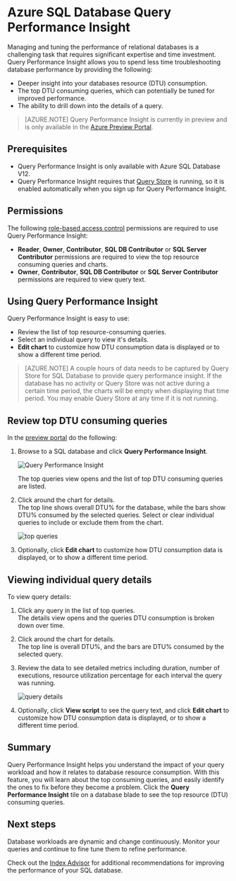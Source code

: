 <properties 
   pageTitle="Azure SQL Database Query Performance Insight" 
   description="Query performance monitoring identifies the most DTU-consuming queries for an Azure SQL Database." 
   services="sql-database" 
   documentationCenter="" 
   authors="stevestein" 
   manager="jeffreyg" 
   editor="monicar"/>

<tags
	ms.service="sql-database"
	ms.date="09/30/2015"
	wacn.date=""/>

# Azure SQL Database Query Performance Insight


Managing and tuning the performance of relational databases is a challenging task that requires significant expertise and time investment. Query Performance Insight allows you to spend less time troubleshooting database performance by providing the following:​

- Deeper insight into your databases resource (DTU) consumption. 
- The top DTU consuming queries, which can potentially be tuned for improved performance. 
- The ability to drill down into the details of a query.
​

> [AZURE.NOTE] Query Performance Insight is currently in preview and is only available in the [Azure Preview Portal](https://manage.windowsazure.cn/).



## Prerequisites

- Query Performance Insight is only available with Azure SQL Database V12.
- Query Performance Insight requires that [Query Store](https://msdn.microsoft.com/zh-cn/library/dn817826.aspx) is running, so it is enabled automatically when you sign up for Query Performance Insight.
 
 
## Permissions

The following [role-based access control](/documentation/articles/role-based-access-control-configure) permissions are required to use Query Performance Insight: 

- **Reader**, **Owner**, **Contributor**, **SQL DB Contributor** or **SQL Server Contributor** permissions are required to view the top resource consuming queries and charts. 
- **Owner**, **Contributor**, **SQL DB Contributor** or **SQL Server Contributor** permissions are required to view query text.



## Using Query Performance Insight

Query Performance Insight is easy to use:

- Review the list of top resource-consuming queries. 
- Select an individual query to view it's details.
- **Edit chart** to customize how DTU consumption data is displayed or to show a different time period.



> [AZURE.NOTE] A couple hours of data needs to be captured by Query Store for SQL Database to provide query performance insight. If the database has no activity or Query Store was not active during a certain time period, the charts will be empty when displaying that time period. You may enable Query Store at any time if it is not running.   





## Review top DTU consuming queries

In the [preview portal](https://manage.windowsazure.cn) do the following:

1. Browse to a SQL database and click **Query Performance Insight**. 

    ![Query Performance Insight][1]

    The top queries view opens and the list of top DTU consuming queries are listed.

1. Click around the chart for details.<br>The top line shows overall DTU% for the database, while the bars show DTU% consumed by the selected queries. Select or clear individual queries to include or exclude them from the chart.

    ![top queries][2]

1. Optionally, click **Edit chart** to customize how DTU consumption data is displayed, or to show a different time period.

## Viewing individual query details

To view query details:

1. Click any query in the list of top queries.<br>The details view opens and the queries DTU consumption is broken down over time. 
3. Click around the chart for details.<br>The top line is overall DTU%, and the bars are DTU% consumed by the selected query.
4. Review the data to see detailed metrics including duration, number of executions, resource utilization percentage for each interval the query was running.
    
    ![query details][3]

1. Optionally, click **View script** to see the query text, and click **Edit chart** to customize how DTU consumption data is displayed, or to show a different time period.




## Summary

Query Performance Insight helps you understand the impact of your query workload and how it relates to database resource consumption. With this feature, you will learn about the top consuming queries, and easily identify the ones to fix before they become a problem. Click the **Query Performance Insight** tile on a database blade to see the top resource (DTU) consuming queries. 




## Next steps

Database workloads are dynamic and change continuously. Monitor your queries and continue to fine tune them to refine performance. 

Check out the [Index Advisor](/documentation/articles/sql-database-index-advisor) for additional recommendations for improving the performance of your SQL database.

<!--Image references-->
[1]: ./media/sql-database-query-performance/tile.png
[2]: ./media/sql-database-query-performance/top-queries.png
[3]: ./media/sql-database-query-performance/query-details.png




